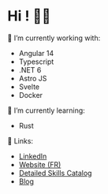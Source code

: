 # Hi ! 👋🏻

🔭 I’m currently working with:
  - Angular 14
  - Typescript
  - .NET 6
  - Astro JS
  - Svelte
  - Docker

🌱 I’m currently learning:
  - Rust

🔗 Links:
 - [LinkedIn](https://www.linkedin.com/in/lambert-theo/)
 - [Website (FR)](https://theolambert.com)
 - [Detailed Skills Catalog](https://johnny-boy.notion.site/24424d738beb4f0bb16545fe650b10c1?v=16ed97b3168245a4ad57bcb92a72e378)
 - [Blog](https://johnny-boy.notion.site/johnny-boy/What-s-on-my-mind-044a63e8544f46e2be731ae6bb17f73a)
